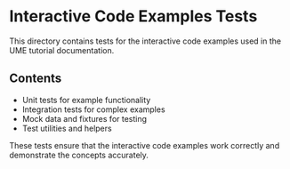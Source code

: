 # Interactive Code Examples Tests

This directory contains tests for the interactive code examples used in the UME tutorial documentation.

## Contents

- Unit tests for example functionality
- Integration tests for complex examples
- Mock data and fixtures for testing
- Test utilities and helpers

These tests ensure that the interactive code examples work correctly and demonstrate the concepts accurately.
